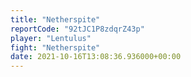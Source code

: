 ```yaml
---
title: "Netherspite"
reportCode: "92tJC1P8zdqrZ43p"
player: "Lentulus"
fight: "Netherspite"
date: 2021-10-16T13:08:36.936000+00:00
---
```

